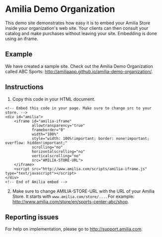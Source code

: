 Amilia Demo Organization
========================

This demo site demonstrates how easy it is to embed your Amilia Store inside your organization's web site. Your clients can then consult your catalog and make purchases without leaving your site. Embedding is done using an iframe.

Example
-------
We have created a sample site. Check out the Amilia Demo Organization called ABC Sports: http://amiliaapp.github.io/amilia-demo-organization/.

Instructions
------------
1.  Copy this code in your HTML document.
```
<!-- Embed this code in your page. Make sure to change src to your store. -->
<div id="amilia">
	<iframe id="amilia-iframe"
			allowtransparency="true"
			frameborder="0"
			width="100%"
			style="width: 100%!important; border: none!important; overflow: hidden!important;"
			scrolling="no"
			horizontalscrolling="no"
			verticalscrolling="no"
			src="AMILIA-STORE-URL">
	</iframe>
	<script src="http://www.amilia.com/scripts/amilia-iframe.js" type="text/javascript"></script>
</div>
<!-- End of Amilia embed -->
```

2.  Make sure to change AMILIA-STORE-URL with the URL of your Amilia Store. It starts with `www.amilia.com/store/...`. For example: http://www.amilia.com/store/en/sports-center-abc/shop.

Reporting issues
----------------
For help on implementation, please go to http://support.amilia.com.
